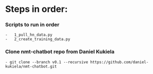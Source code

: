 # Steps in order:

### Scripts to run in order
    -   1_pull_hn_data.py 
    -   2_create_training_data.py

### Clone nmt-chatbot repo from Daniel Kukiela
    - git clone --branch v0.1 --recursive https://github.com/daniel-kukiela/nmt-chatbot.git    

